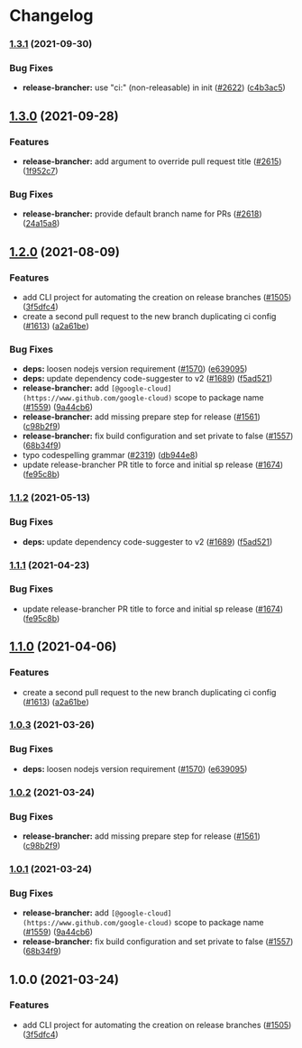 # Changelog

### [1.3.1](https://www.github.com/googleapis/repo-automation-bots/compare/release-brancher-v1.3.0...release-brancher-v1.3.1) (2021-09-30)


### Bug Fixes

* **release-brancher:** use "ci:" (non-releasable) in init ([#2622](https://www.github.com/googleapis/repo-automation-bots/issues/2622)) ([c4b3ac5](https://www.github.com/googleapis/repo-automation-bots/commit/c4b3ac5e50f9579202a614c655e79eaf4bca362e))

## [1.3.0](https://www.github.com/googleapis/repo-automation-bots/compare/release-brancher-v1.2.0...release-brancher-v1.3.0) (2021-09-28)


### Features

* **release-brancher:** add argument to override pull request title ([#2615](https://www.github.com/googleapis/repo-automation-bots/issues/2615)) ([1f952c7](https://www.github.com/googleapis/repo-automation-bots/commit/1f952c73eba10bc8eedc5c5a16944622b8e84c46))


### Bug Fixes

* **release-brancher:** provide default branch name for PRs ([#2618](https://www.github.com/googleapis/repo-automation-bots/issues/2618)) ([24a15a8](https://www.github.com/googleapis/repo-automation-bots/commit/24a15a89a76e15153f0e6cce2c7d69d97464df5c))

## [1.2.0](https://www.github.com/googleapis/repo-automation-bots/compare/release-brancher-v1.1.2...release-brancher-v1.2.0) (2021-08-09)


### Features

* add CLI project for automating the creation on release branches ([#1505](https://www.github.com/googleapis/repo-automation-bots/issues/1505)) ([3f5dfc4](https://www.github.com/googleapis/repo-automation-bots/commit/3f5dfc49d2f7f5cb90c90838d84d630f63c3e4f5))
* create a second pull request to the new branch duplicating ci config ([#1613](https://www.github.com/googleapis/repo-automation-bots/issues/1613)) ([a2a61be](https://www.github.com/googleapis/repo-automation-bots/commit/a2a61be9b73bb60391dda28808ac860849abe875))


### Bug Fixes

* **deps:** loosen nodejs version requirement ([#1570](https://www.github.com/googleapis/repo-automation-bots/issues/1570)) ([e639095](https://www.github.com/googleapis/repo-automation-bots/commit/e639095052b68284b54aa93657287447dd12a44a))
* **deps:** update dependency code-suggester to v2 ([#1689](https://www.github.com/googleapis/repo-automation-bots/issues/1689)) ([f5ad521](https://www.github.com/googleapis/repo-automation-bots/commit/f5ad5216bb589ea7ce6592b71eac9f63b75499cd))
* **release-brancher:** add `[@google-cloud](https://www.github.com/google-cloud)` scope to package name ([#1559](https://www.github.com/googleapis/repo-automation-bots/issues/1559)) ([9a44cb6](https://www.github.com/googleapis/repo-automation-bots/commit/9a44cb6eaa753d8ac722143d1e86c1983c5b26c3))
* **release-brancher:** add missing prepare step for release ([#1561](https://www.github.com/googleapis/repo-automation-bots/issues/1561)) ([c98b2f9](https://www.github.com/googleapis/repo-automation-bots/commit/c98b2f991a3219f1a5728d770ddce11bbf748caf))
* **release-brancher:** fix build configuration and set private to false ([#1557](https://www.github.com/googleapis/repo-automation-bots/issues/1557)) ([68b34f9](https://www.github.com/googleapis/repo-automation-bots/commit/68b34f9a7de1debf2647d7f856db94e9b072c03f))
* typo codespelling grammar ([#2319](https://www.github.com/googleapis/repo-automation-bots/issues/2319)) ([db944e8](https://www.github.com/googleapis/repo-automation-bots/commit/db944e84e008b8a6c7d2ab62b59ee0d5c15e4a40))
* update release-brancher PR title to force and initial sp release ([#1674](https://www.github.com/googleapis/repo-automation-bots/issues/1674)) ([fe95c8b](https://www.github.com/googleapis/repo-automation-bots/commit/fe95c8b5a753365a4c8d80daac06899de169b203))

### [1.1.2](https://www.github.com/googleapis/repo-automation-bots/compare/release-brancher-v1.1.1...release-brancher-v1.1.2) (2021-05-13)


### Bug Fixes

* **deps:** update dependency code-suggester to v2 ([#1689](https://www.github.com/googleapis/repo-automation-bots/issues/1689)) ([f5ad521](https://www.github.com/googleapis/repo-automation-bots/commit/f5ad5216bb589ea7ce6592b71eac9f63b75499cd))

### [1.1.1](https://www.github.com/googleapis/repo-automation-bots/compare/release-brancher-v1.1.0...release-brancher-v1.1.1) (2021-04-23)


### Bug Fixes

* update release-brancher PR title to force and initial sp release ([#1674](https://www.github.com/googleapis/repo-automation-bots/issues/1674)) ([fe95c8b](https://www.github.com/googleapis/repo-automation-bots/commit/fe95c8b5a753365a4c8d80daac06899de169b203))

## [1.1.0](https://www.github.com/googleapis/repo-automation-bots/compare/release-brancher-v1.0.3...release-brancher-v1.1.0) (2021-04-06)


### Features

* create a second pull request to the new branch duplicating ci config ([#1613](https://www.github.com/googleapis/repo-automation-bots/issues/1613)) ([a2a61be](https://www.github.com/googleapis/repo-automation-bots/commit/a2a61be9b73bb60391dda28808ac860849abe875))

### [1.0.3](https://www.github.com/googleapis/repo-automation-bots/compare/release-brancher-v1.0.2...release-brancher-v1.0.3) (2021-03-26)


### Bug Fixes

* **deps:** loosen nodejs version requirement ([#1570](https://www.github.com/googleapis/repo-automation-bots/issues/1570)) ([e639095](https://www.github.com/googleapis/repo-automation-bots/commit/e639095052b68284b54aa93657287447dd12a44a))

### [1.0.2](https://www.github.com/googleapis/repo-automation-bots/compare/release-brancher-v1.0.1...release-brancher-v1.0.2) (2021-03-24)


### Bug Fixes

* **release-brancher:** add missing prepare step for release ([#1561](https://www.github.com/googleapis/repo-automation-bots/issues/1561)) ([c98b2f9](https://www.github.com/googleapis/repo-automation-bots/commit/c98b2f991a3219f1a5728d770ddce11bbf748caf))

### [1.0.1](https://www.github.com/googleapis/repo-automation-bots/compare/release-brancher-v1.0.0...release-brancher-v1.0.1) (2021-03-24)


### Bug Fixes

* **release-brancher:** add `[@google-cloud](https://www.github.com/google-cloud)` scope to package name ([#1559](https://www.github.com/googleapis/repo-automation-bots/issues/1559)) ([9a44cb6](https://www.github.com/googleapis/repo-automation-bots/commit/9a44cb6eaa753d8ac722143d1e86c1983c5b26c3))
* **release-brancher:** fix build configuration and set private to false ([#1557](https://www.github.com/googleapis/repo-automation-bots/issues/1557)) ([68b34f9](https://www.github.com/googleapis/repo-automation-bots/commit/68b34f9a7de1debf2647d7f856db94e9b072c03f))

## 1.0.0 (2021-03-24)


### Features

* add CLI project for automating the creation on release branches ([#1505](https://www.github.com/googleapis/repo-automation-bots/issues/1505)) ([3f5dfc4](https://www.github.com/googleapis/repo-automation-bots/commit/3f5dfc49d2f7f5cb90c90838d84d630f63c3e4f5))
